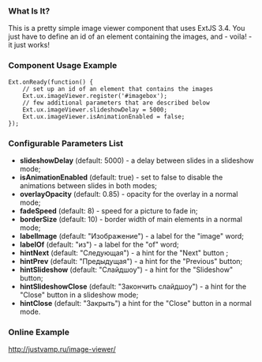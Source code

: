 ### What Is It?
This is a pretty simple image viewer component that uses ExtJS 3.4. You just have to define an id of an element containing the images, and - voila! - it just works!

### Component Usage Example

    Ext.onReady(function() {
        // set up an id of an element that contains the images
        Ext.ux.imageViewer.register('#imagebox');
        // few additional parameters that are described below
        Ext.ux.imageViewer.slideshowDelay = 5000;
        Ext.ux.imageViewer.isAnimationEnabled = false;
    });

### Configurable Parameters List

* **slideshowDelay** (default: 5000) - a delay between slides in a slideshow mode;
* **isAnimationEnabled** (default: true) - set to false to disable the animations between slides in both modes;
* **overlayOpacity** (default: 0.85) - opacity for the overlay in a normal mode;
* **fadeSpeed** (default: 8) - speed for a picture to fade in;
* **borderSize** (default: 10) - border width of main elements in a normal mode;
* **labelImage** (default: "Изображение") - a label for the "image" word;
* **labelOf** (default: "из") - a label for the "of" word;
* **hintNext** (default: "Следующая") - a hint for the "Next" button ;
* **hintPrev** (default: "Предыдущая") - a hint for the "Previous" button;
* **hintSlideshow** (default: "Слайдшоу") - a hint for the "Slideshow" button;
* **hintSlideshowClose** (default: "Закончить слайдшоу") - a hint for the "Close" button in a slideshow mode;
* **hintClose** (default: "Закрыть") a hint for the "Close" button in a normal mode.

### Online Example

http://justvamp.ru/image-viewer/
